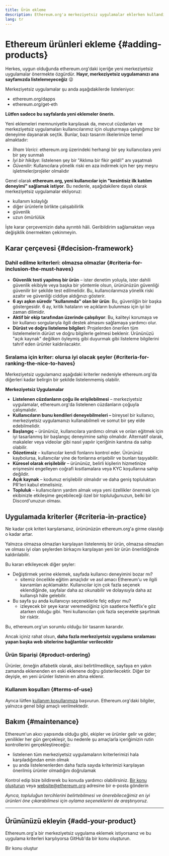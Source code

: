 ```yaml
---
title: Ürün ekleme
description: Ethereum.org'a merkeziyetsiz uygulamalar eklerken kullandığımız politika
lang: tr
---
```


# Ethereum ürünleri ekleme {#adding-products}

Herkes, uygun olduğunda ethereum.org'daki içeriğe yeni merkeziyetsiz uygulamalar önermekte özgürdür. **Hayır, merkeziyetsiz uygulamanızı ana sayfamızda listelemeyeceğiz** 😜

Merkeziyetsiz uygulamalar şu anda aşağıdakilerde listeleniyor:

- ethereum.org/dapps
- ethereum.org/get-eth

**Lütfen sadece bu sayfalarda yeni eklemeler önerin.**

Yeni eklemeleri memnuniyetle karşılasak da, mevcut cüzdanları ve merkeziyetsiz uygulamaları kullanıcılarımız için oluşturmaya çalıştığımız bir deneyime dayanarak seçtik. Bunlar, bazı tasarım ilkelerimize temel almaktadır:

- _İlham Verici_: ethereum.org üzerindeki herhangi bir şey kullanıcılara yeni bir şey sunmalı
- _İyi bir hikâye_: listelenen şey bir "Aklıma bir fikir geldi!" anı yaşatmalı
- _Güvenilir_: Kullanıcılara yönelik riski en aza indirmek için her şey meşru işletmeler/projeler olmalıdır

Genel olarak **ethereum.org, yeni kullanıcılar için "kesintisiz ilk katılım deneyimi" sağlamak istiyor**. Bu nedenle, aşağıdakilere dayalı olarak merkeziyetsiz uygulamalar ekliyoruz:

- kullanım kolaylığı
- diğer ürünlerle birlikte çalışabilirlik
- güvenlik
- uzun ömürlülük

İşte karar çerçevemizin daha ayrıntılı hâli. Geribildirim sağlamaktan veya değişiklik önermekten çekinmeyin.

## Karar çerçevesi {#decision-framework}

### Dahil edilme kriterleri: olmazsa olmazlar {#criteria-for-inclusion-the-must-haves}

- **Güvenlik testi yapılmış bir ürün** – ister denetim yoluyla, ister dahili güvenlik ekibiyle veya başka bir yöntemle olsun, ürününüzün güvenliği güvenilir bir şekilde test edilmelidir. Bu, kullanıcılarımıza yönelik riski azaltır ve güvenliği ciddiye aldığınızı gösterir.
- **6 ayı aşkın süredir "kullanımda" olan bir ürün**: Bu, güvenliğin bir başka göstergesidir. 6 ay, kritik hataların ve açıkların bulunması için iyi bir zaman dilimidir.
- **Aktif bir ekip tarafından üzerinde çalışılıyor**: Bu, kaliteyi korumaya ve bir kullanıcı sorgularıyla ilgili destek almasını sağlamaya yardımcı olur.
- **Dürüst ve doğru listeleme bilgileri**: Projelerden önerilen tüm listelemelerin dürüst ve doğru bilgilerle gelmesi beklenir. Ürününüzü "açık kaynak" değilken öyleymiş gibi duyurmak gibi listeleme bilgilerini tahrif eden ürünler kaldırılacaktır.

### Sıralama için kriter: olursa iyi olacak şeyler {#criteria-for-ranking-the-nice-to-haves}

Merkeziyetsiz uygulamanız aşağıdaki kriterler nedeniyle ethereum.org'da diğerleri kadar belirgin bir şekilde listelenmemiş olabilir.

**Merkeziyetsiz Uygulamalar**

- **Listelenen cüzdanların çoğu ile erişilebilmesi** – merkeziyetsiz uygulamalar, ethereum.org'da listelenen cüzdanların çoğuyla çalışmalıdır.
- **Kullanıcıların bunu kendileri deneyebilmeleri –** bireysel bir kullanıcı, merkeziyetsiz uygulamanızı kullanabilmeli ve somut bir şey elde edebilmelidir.
- **Başlangıç** – ürününüz, kullanıcılara yardımcı olmak ve onları eğitmek için iyi tasarlanmış bir başlangıç deneyimine sahip olmalıdır. Alternatif olarak, makaleler veya videolar gibi nasıl yapılır içeriğinin kanıtına da sahip olabilir.
- **Gözetimsiz** – kullanıcılar kendi fonlarını kontrol eder. Ürününüz kaybolursa, kullanıcılar yine de fonlarına erişebilir ve bunları taşıyabilir.
- **Küresel olarak erişilebilir** – ürününüz, belirli kişilerin hizmetinize erişmesini engelleyen coğrafi kısıtlamalara veya KYC koşullarına sahip değildir.
- **Açık kaynak** – kodunuz erişilebilir olmalıdır ve daha geniş topluluktan PR'leri kabul etmelisiniz.
- **Topluluk** – kullanıcıların yardım almak veya yeni özellikler önermek için ekibinizle etkileşime geçebileceği özel bir topluluğunuzun, belki bir Discord'unuzun olması.

## Uygulamada kriterler {#criteria-in-practice}

Ne kadar çok kriteri karşılarsanız, ürününüzün ethereum.org'a girme olasılığı o kadar artar.

Yalnızca olmazsa olmazları karşılayan listelenmiş bir ürün, olmazsa olmazları ve olması iyi olan şeylerden birkaçını karşılayan yeni bir ürün önerildiğinde kaldırılabilir.

Bu kararı etkileyecek diğer şeyler:

- Değiştirmek yerine eklemek, sayfada kullanıcı deneyimini bozar mı?
  - sitemiz öncelikle eğitim amaçlıdır ve asıl amacı Ethereum'u ve ilgili kavramları açıklamaktır. Kullanıcılar için çok fazla seçenek eklendiğinde, sayfalar daha az okunabilir ve dolayısıyla daha az kullanışlı hâle gelebilir.
- Bu sayfa şu anda kullanıcıyı seçeneklerle felç ediyor mu?
  - izleyecek bir şeye karar veremediğiniz için saatlerce Netflix'e göz atarken olduğu gibi. Yeni kullanıcıları çok fazla seçenekle şaşırtmak bir risktir.

Bu, ethereum.org'un sorumlu olduğu bir tasarım kararıdır.

Ancak içiniz rahat olsun, **daha fazla merkeziyetsiz uygulama sıralaması yapan başka web sitelerine bağlantılar verilecektir**

### Ürün Siparişi {#product-ordering}

Ürünler, örneğin alfabetik olarak, aksi belirtilmedikçe, sayfaya en yakın zamanda eklenenden en eski eklenene doğru gösterilecektir. Diğer bir deyişle, en yeni ürünler listenin en altına eklenir.

### Kullanım koşulları {#terms-of-use}

Ayrıca lütfen [kullanım koşullarımıza](/terms-of-use/) başvurun. Ethereum.org'daki bilgiler, yalnızca genel bilgi amaçlı verilmektedir.

## Bakım {#maintenance}

Ethereum'un akıcı yapısında olduğu gibi, ekipler ve ürünler gelir ve gider; yenilikler her gün gerçekleşir, bu nedenle şu amaçlarla içeriğimizin rutin kontrollerini gerçekleştireceğiz:

- listelenen tüm merkeziyetsiz uygulamaların kriterlerimizi hala karşıladığından emin olmak
- şu anda listelenenlerden daha fazla sayıda kriterimizi karşılayan önerilmiş ürünler olmadığını doğrulamak

Kontrol edip bize bildirerek bu konuda yardımcı olabilirsiniz. [Bir konu oluşturun](https://github.com/ethereum/ethereum-org-website/issues/new?assignees=&labels=Type%3A+Feature&template=feature_request.md&title=) veya [website@ethereum.org](mailto:website@ethereum.org) adresine bir e-posta gönderin

_Ayrıca, topluluğun tercihlerini belirtebilmesi ve önerebileceğimiz en iyi ürünleri öne çıkarabilmesi için oylama seçeneklerini de araştırıyoruz._

---

## Ürününüzü ekleyin {#add-your-product}

Ethereum.org'a bir merkeziyetsiz uygulama eklemek istiyorsanız ve bu uygulama kriterleri karşılıyorsa GitHub'da bir konu oluşturun.

<ButtonLink href="https://submitapp.paperform.co/">
  Bir konu oluştur
</ButtonLink>

